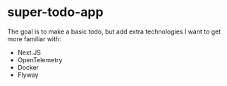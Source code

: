 # super-todo-app
The goal is to make a basic todo, but add extra technologies I want to get more familiar with:
- Next.JS
- OpenTelemetry
- Docker
- Flyway
